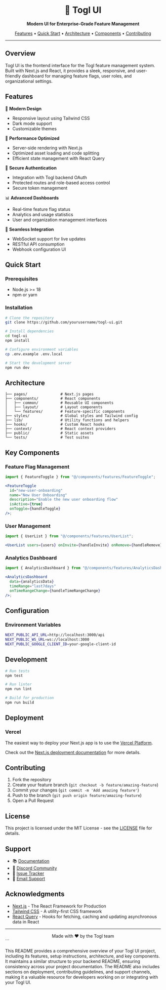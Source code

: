 <div align="center">
  <h1>🎨 Togl UI</h1>
  <p><strong>Modern UI for Enterprise-Grade Feature Management</strong></p>
  <p>
    <a href="#features">Features</a> •
    <a href="#quick-start">Quick Start</a> •
    <a href="#architecture">Architecture</a> •
    <a href="#components">Components</a> •
    <a href="#contributing">Contributing</a>
  </p>
</div>

---

## Overview

Togl UI is the frontend interface for the Togl feature management system. Built with Next.js and React, it provides a sleek, responsive, and user-friendly dashboard for managing feature flags, user roles, and organizational settings.

## Features

🎨 **Modern Design**

- Responsive layout using Tailwind CSS
- Dark mode support
- Customizable themes

🚀 **Performance Optimized**

- Server-side rendering with Next.js
- Optimized asset loading and code splitting
- Efficient state management with React Query

🔐 **Secure Authentication**

- Integration with Togl backend OAuth
- Protected routes and role-based access control
- Secure token management

📊 **Advanced Dashboards**

- Real-time feature flag status
- Analytics and usage statistics
- User and organization management interfaces

🔌 **Seamless Integration**

- WebSocket support for live updates
- RESTful API consumption
- Webhook configuration UI

## Quick Start

### Prerequisites

- Node.js >= 18
- npm or yarn

### Installation

```bash
# Clone the repository
git clone https://github.com/yourusername/togl-ui.git

# Install dependencies
cd togl-ui
npm install

# Configure environment variables
cp .env.example .env.local

# Start the development server
npm run dev
```

## Architecture

```
├── pages/               # Next.js pages
├── components/          # React components
│   ├── common/          # Reusable UI components
│   ├── layout/          # Layout components
│   └── features/        # Feature-specific components
├── styles/              # Global styles and Tailwind config
├── lib/                 # Utility functions and helpers
├── hooks/               # Custom React hooks
├── context/             # React context providers
├── public/              # Static assets
└── tests/               # Test suites
```

## Key Components

### Feature Flag Management

```jsx
import { FeatureToggle } from "@/components/features/FeatureToggle";

<FeatureToggle
  id="new-user-onboarding"
  name="New User Onboarding"
  description="Enable the new user onboarding flow"
  isActive={true}
  onToggle={handleToggle}
/>;
```

### User Management

```jsx
import { UserList } from "@/components/features/UserList";

<UserList users={users} onInvite={handleInvite} onRemove={handleRemove} />;
```

### Analytics Dashboard

```jsx
import { AnalyticsDashboard } from "@/components/features/AnalyticsDashboard";

<AnalyticsDashboard
  data={analyticsData}
  timeRange="last7days"
  onTimeRangeChange={handleTimeRangeChange}
/>;
```

## Configuration

### Environment Variables

```bash
NEXT_PUBLIC_API_URL=http://localhost:3000/api
NEXT_PUBLIC_WS_URL=ws://localhost:3000
NEXT_PUBLIC_GOOGLE_CLIENT_ID=your-google-client-id
```

## Development

```bash
# Run tests
npm test

# Run linter
npm run lint

# Build for production
npm run build
```

## Deployment

### Vercel

The easiest way to deploy your Next.js app is to use the [Vercel Platform](https://vercel.com/new?utm_medium=default-template&filter=next.js&utm_source=create-next-app&utm_campaign=create-next-app-readme).

Check out the [Next.js deployment documentation](https://nextjs.org/docs/deployment) for more details.

## Contributing

1. Fork the repository
2. Create your feature branch (`git checkout -b feature/amazing-feature`)
3. Commit your changes (`git commit -m 'Add amazing feature'`)
4. Push to the branch (`git push origin feature/amazing-feature`)
5. Open a Pull Request

## License

This project is licensed under the MIT License - see the [LICENSE](LICENSE) file for details.

## Support

- 📚 [Documentation](https://docs.togl.dev/ui)
- 💬 [Discord Community](https://discord.gg/togl)
- 🐛 [Issue Tracker](https://github.com/yourusername/togl-ui/issues)
- 📧 [Email Support](mailto:support@togl.dev)

## Acknowledgments

- [Next.js](https://nextjs.org/) - The React Framework for Production
- [Tailwind CSS](https://tailwindcss.com/) - A utility-first CSS framework
- [React Query](https://react-query.tanstack.com/) - Hooks for fetching, caching and updating asynchronous data in React

---

<div align="center">
  Made with ❤️ by the Togl team
</div>
```

This README provides a comprehensive overview of your Togl UI project, including its features, setup instructions, architecture, and key components. It maintains a similar structure to your backend README, ensuring consistency across your project documentation. The README also includes sections on deployment, contributing guidelines, and support channels, making it a valuable resource for developers working on or integrating with your Togl UI.
